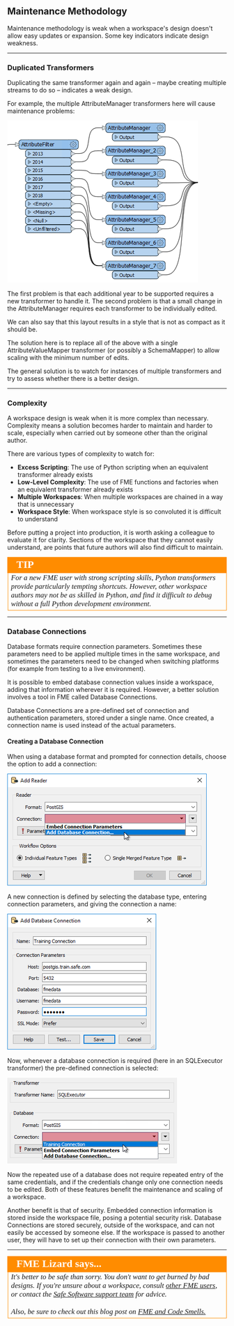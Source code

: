 ## Maintenance Methodology ##

Maintenance methodology is weak when a workspace's design doesn't allow easy updates or expansion. Some key indicators indicate design weakness.

---

### Duplicated Transformers ###
Duplicating the same transformer again and again – maybe creating multiple streams to do so – indicates a weak design.

For example, the multiple AttributeManager transformers here will cause maintenance problems:

![](./Images/Img5.024.DuplicatedTransformer.png)

The first problem is that each additional year to be supported requires a new transformer to handle it. The second problem is that a small change in the AttributeManager requires each transformer to be individually edited.

We can also say that this layout results in a style that is not as compact as it should be.

The solution here is to replace all of the above with a single AttributeValueMapper transformer (or possibly a SchemaMapper) to allow scaling with the minimum number of edits.

The general solution is to watch for instances of multiple transformers and try to assess whether there is a better design.

---

### Complexity ###
A workspace design is weak when it is more complex than necessary. Complexity means a solution becomes harder to maintain and harder to scale, especially when carried out by someone other than the original author.

There are various types of complexity to watch for:

- **Excess Scripting**: The use of Python scripting when an equivalent transformer already exists
- **Low-Level Complexity**: The use of FME functions and factories when an equivalent transformer already exists
- **Multiple Workspaces**: When multiple workspaces are chained in a way that is unnecessary
- **Workspace Style**: When workspace style is so convoluted it is difficult to understand

Before putting a project into production, it is worth asking a colleague to evaluate it for clarity. Sections of the workspace that they cannot easily understand, are points that future authors will also find difficult to maintain.

<!--Tip Section-->

<table style="border-spacing: 0px">
<tr>
<td style="vertical-align:middle;background-color:darkorange;border: 2px solid darkorange">
<i class="fa fa-info-circle fa-lg fa-pull-left fa-fw" style="color:white;padding-right: 12px;vertical-align:text-top"></i>
<span style="color:white;font-size:x-large;font-weight: bold;font-family:serif">TIP</span>
</td>
</tr>

<tr>
<td style="border: 1px solid darkorange">
<span style="font-family:serif; font-style:italic; font-size:larger">
For a new FME user with strong scripting skills, Python transformers provide particularly tempting shortcuts. However, other workspace authors may not be as skilled in Python, and find it difficult to debug without a full Python development environment.
</span>
</td>
</tr>
</table>

---

### Database Connections ###

Database formats require connection parameters. Sometimes these parameters need to be applied multiple times in the same workspace, and sometimes the parameters need to be changed when switching platforms (for example from testing to a live environment).

It is possible to embed database connection values inside a workspace, adding that information wherever it is required. However, a better solution involves a tool in FME called Database Connections.

Database Connections are a pre-defined set of connection and authentication parameters, stored under a single name. Once created, a connection name is used instead of the actual parameters.

#### Creating a Database Connection ####

When using a database format and prompted for connection details, choose the option to add a connection:

![](./Images/Img5.025.AddDatabaseConnection.png)

A new connection is defined by selecting the database type, entering connection parameters, and giving the connection a name:

![](./Images/Img5.026.AddDatabaseConnectionDialog.png)

Now, whenever a database connection is required (here in an SQLExecutor transformer) the pre-defined connection is selected:

![](./Images/Img5.027.UsingDatabaseConnection.png)

Now the repeated use of a database does not require repeated entry of the same credentials, and if the credentials change only one connection needs to be edited. Both of these features benefit the maintenance and scaling of a workspace.

Another benefit is that of security. Embedded connection information is stored inside the workspace file, posing a potential security risk. Database Connections are stored securely, outside of the workspace, and can not easily be accessed by someone else. If the workspace is passed to another user, they will have to set up their connection with their own parameters.

---

<!--Person X Says Section-->

<table style="border-spacing: 0px">
<tr>
<td style="vertical-align:middle;background-color:darkorange;border: 2px solid darkorange">
<i class="fa fa-quote-left fa-lg fa-pull-left fa-fw" style="color:white;padding-right: 12px;vertical-align:text-top"></i>
<span style="color:white;font-size:x-large;font-weight: bold;font-family:serif">FME Lizard says...</span>
</td>
</tr>

<tr>
<td style="border: 1px solid darkorange">
<span style="font-family:serif; font-style:italic; font-size:larger">
It's better to be safe than sorry. You don't want to get burned by bad designs. If you're unsure about a workspace, consult <a href="https://knowledge.safe.com/questions/index.html">other FME users</a>, or contact the <a href="http://www.safe.com/support">Safe Software support team</a> for advice.
<br><br>Also, be sure to check out this blog post on <a href="https://www.safe.com/blog/2015/06/fmeevangelist136/">FME and Code Smells.</a></span>
</td>
</tr>
</table>
